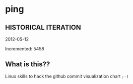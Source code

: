 # ping

## HISTORICAL ITERATION
2012-05-12

Incremented: 5458

## What is this?? 
Linux skills to hack the github commit visualization chart `;-)`
